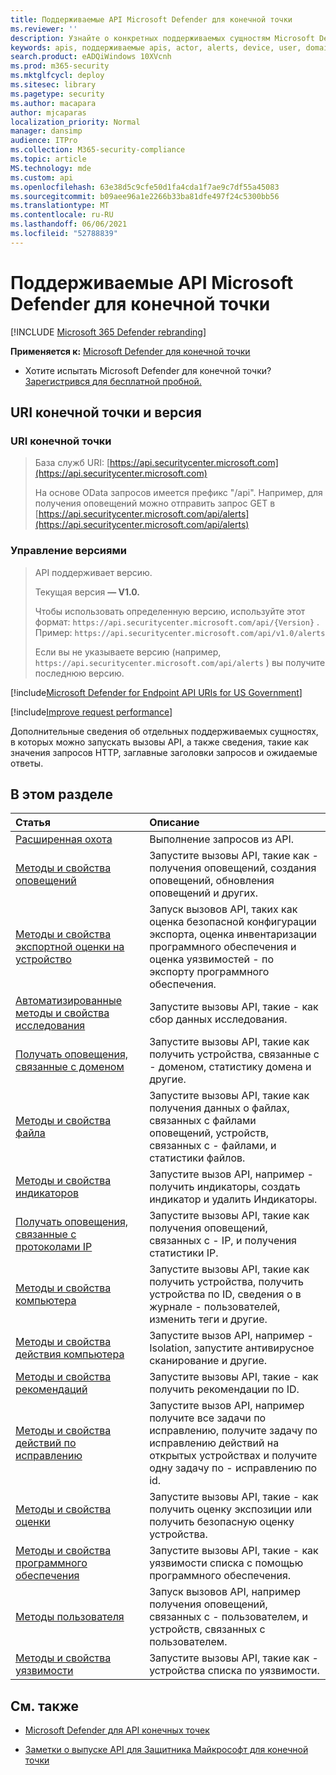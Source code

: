 ```yaml
---
title: Поддерживаемые API Microsoft Defender для конечной точки
ms.reviewer: ''
description: Узнайте о конкретных поддерживаемых сущностям Microsoft Defender для конечных точек, куда можно создавать вызовы API.
keywords: apis, поддерживаемые apis, actor, alerts, device, user, domain, ip, file, advanced queries, advanced hunting
search.product: eADQiWindows 10XVcnh
ms.prod: m365-security
ms.mktglfcycl: deploy
ms.sitesec: library
ms.pagetype: security
ms.author: macapara
author: mjcaparas
localization_priority: Normal
manager: dansimp
audience: ITPro
ms.collection: M365-security-compliance
ms.topic: article
MS.technology: mde
ms.custom: api
ms.openlocfilehash: 63e38d5c9cfe50d1fa4cda1f7ae9c7df55a45083
ms.sourcegitcommit: b09aee96a1e2266b33ba81dfe497f24c5300bb56
ms.translationtype: MT
ms.contentlocale: ru-RU
ms.lasthandoff: 06/06/2021
ms.locfileid: "52788839"
---
```

# <a name="supported-microsoft-defender-for-endpoint-apis"></a>Поддерживаемые API Microsoft Defender для конечной точки

[!INCLUDE [Microsoft 365 Defender rebranding](../../includes/microsoft-defender.md)]

**Применяется к:** [Microsoft Defender для конечной точки](https://go.microsoft.com/fwlink/?linkid=2154037)

- Хотите испытать Microsoft Defender для конечной точки? [Зарегистрився для бесплатной пробной.](https://www.microsoft.com/microsoft-365/windows/microsoft-defender-atp?ocid=docs-wdatp-exposedapis-abovefoldlink)

## <a name="endpoint-uri-and-versioning"></a>URI конечной точки и версия

### <a name="endpoint-uri"></a>URI конечной точки

> База служб URI: [https://api.securitycenter.microsoft.com](https://api.securitycenter.microsoft.com)
>
> На основе OData запросов имеется префикс "/api". Например, для получения оповещений можно отправить запрос GET в [https://api.securitycenter.microsoft.com/api/alerts](https://api.securitycenter.microsoft.com/api/alerts)

### <a name="versioning"></a>Управление версиями

> API поддерживает версию.
>
> Текущая версия **— V1.0.**
>
> Чтобы использовать определенную версию, используйте этот формат: `https://api.securitycenter.microsoft.com/api/{Version}` . Пример: `https://api.securitycenter.microsoft.com/api/v1.0/alerts`
>
> Если вы не указываете версию (например, `https://api.securitycenter.microsoft.com/api/alerts` ) вы получите последнюю версию.

[!include[Microsoft Defender for Endpoint API URIs for US Government](../../includes/microsoft-defender-api-usgov.md)]

[!include[Improve request performance](../../includes/improve-request-performance.md)]

Дополнительные сведения об отдельных поддерживаемых сущностях, в которых можно запускать вызовы API, а также сведения, такие как значения запросов HTTP, заглавные заголовки запросов и ожидаемые ответы.

## <a name="in-this-section"></a>В этом разделе

Статья | Описание
:---|:---
[Расширенная охота](run-advanced-query-api.md) | Выполнение запросов из API.
[Методы и свойства оповещений](alerts.md) | Запустите вызовы API, такие как \- получения оповещений, создания оповещений, обновления оповещений и других.
[Методы и свойства экспортной оценки на устройство](get-assessment-methods-properties.md) | Запуск вызовов API, таких как оценка безопасной конфигурации экспорта, оценка инвентаризации программного обеспечения и оценка уязвимостей \- по экспорту программного обеспечения.
[Автоматизированные методы и свойства исследования](investigation.md) | Запустите вызовы API, такие \- как сбор данных исследования.
[Получать оповещения, связанные с доменом](get-domain-related-alerts.md) | Запустите вызовы API, такие как получить устройства, связанные с \- доменом, статистику домена и другие.
[Методы и свойства файла](files.md) | Запустите вызовы API, такие как получения данных о файлах, связанных с файлами оповещений, устройств, связанных с \- файлами, и статистики файлов.
[Методы и свойства индикаторов](ti-indicator.md) | Запустите вызов API, например \- получить индикаторы, создать индикатор и удалить Индикаторы.
[Получать оповещения, связанные с протоколами IP](get-ip-related-alerts.md) | Запустите вызовы API, такие как получения оповещений, связанных с \- IP, и получения статистики IP.
[Методы и свойства компьютера](machine.md) | Запустите вызовы API, такие как получить устройства, получить устройства по ID, сведения о в журнале \- пользователей, изменить теги и другие.
[Методы и свойства действия компьютера](machineaction.md) | Запустите вызов API, например \- Isolation, запустите антивирусное сканирование и другие.
[Методы и свойства рекомендаций](recommendation.md) | Запустите вызовы API, такие \- как получить рекомендации по ID.
[Методы и свойства действий по исправлению](get-remediation-methods-properties.md) | Запустите вызов API, например получите все задачи по исправлению, получите задачу по исправлению действий на открытых устройствах и получите одну задачу по \- исправлению по id.
[Методы и свойства оценки](score.md) | Запустите вызовы API, такие \- как получить оценку экспозиции или получить безопасную оценку устройства.
[Методы и свойства программного обеспечения](software.md) | Запустите вызовы API, такие \- как уязвимости списка с помощью программного обеспечения.
[Методы пользователя](user.md) | Запуск вызовов API, например получения оповещений, связанных с \- пользователем, и устройств, связанных с пользователем.
[Методы и свойства уязвимости](vulnerability.md) | Запустите вызовы API, такие как \- устройства списка по уязвимости.

## <a name="see-also"></a>См. также

- [Microsoft Defender для API конечных точек](apis-intro.md)

- [Заметки о выпуске API для Защитника Майкрософт для конечной точки](api-release-notes.md)
